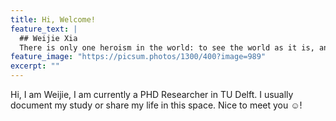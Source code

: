 ```yaml
---
title: Hi, Welcome!
feature_text: |
  ## Weijie Xia
  There is only one heroism in the world: to see the world as it is, and to love it.
feature_image: "https://picsum.photos/1300/400?image=989"
excerpt: ""
---
```

Hi, I am Weijie, I am currently a PHD Researcher in TU Delft. I usually document my study or share my life in this space. Nice to meet you ☺!


